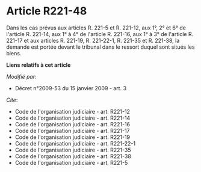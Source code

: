 # Article R221-48

Dans les cas prévus aux articles R. 221-5 et R. 221-12, aux 1°, 2° et 6° de l'article R. 221-14, aux 1° à 4° de l'article R.
221-16, aux 1° à 3° de l'article R. 221-17 et aux articles R. 221-19, R. 221-22-1, R. 221-35 et R. 221-38, la demande est
portée devant le tribunal dans le ressort duquel sont situés les biens.

**Liens relatifs à cet article**

_Modifié par_:

  - Décret n°2009-53 du 15 janvier 2009 - art. 3

_Cite_:

  - Code de l'organisation judiciaire - art. R221-12
  - Code de l'organisation judiciaire - art. R221-14
  - Code de l'organisation judiciaire - art. R221-16
  - Code de l'organisation judiciaire - art. R221-17
  - Code de l'organisation judiciaire - art. R221-19
  - Code de l'organisation judiciaire - art. R221-22-1
  - Code de l'organisation judiciaire - art. R221-35
  - Code de l'organisation judiciaire - art. R221-38
  - Code de l'organisation judiciaire - art. R221-5
